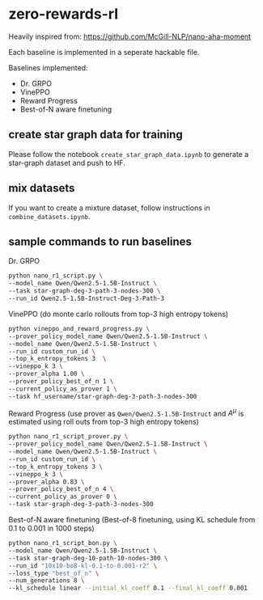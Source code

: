 # zero-rewards-rl

Heavily inspired from: https://github.com/McGill-NLP/nano-aha-moment

Each baseline is implemented in a seperate hackable file.

Baselines implemented:
- Dr. GRPO
- VinePPO
- Reward Progress
- Best-of-N aware finetuning

## create star graph data for training
Please follow the notebook `create_star_graph_data.ipynb` to generate a star-graph dataset and push to HF.

## mix datasets
If you want to create a mixture dataset, follow instructions in `combine_datasets.ipynb`.

## sample commands to run baselines

Dr. GRPO
```bash
python nano_r1_script.py \
--model_name Qwen/Qwen2.5-1.5B-Instruct \
--task star-graph-deg-3-path-3-nodes-300 \
--run_id Qwen2.5-1.5B-Instruct-Deg-3-Path-3
```

VinePPO (do monte carlo rollouts from top-3 high entropy tokens)
```bash
python vineppo_and_reward_progress.py \
--prover_policy_model_name Qwen/Qwen2.5-1.5B-Instruct \
--model_name Qwen/Qwen2.5-1.5B-Instruct \
--run_id custom_run_id \
--top_k_entropy_tokens 3  \
--vineppo_k 3 \
--prover_alpha 1.00 \
--prover_policy_best_of_n 1 \
--current_policy_as_prover 1 \
--task hf_username/star-graph-deg-3-path-3-nodes-300
```

Reward Progress (use prover as `Qwen/Qwen2.5-1.5B-Instruct` and $A^{\mu}$ is estimated using roll outs from top-3 high entropy tokens)
```bash
python nano_r1_script_prover.py \
--prover_policy_model_name Qwen/Qwen2.5-1.5B-Instruct \
--model_name Qwen/Qwen2.5-1.5B-Instruct \
--run_id custom_run_id \
--top_k_entropy_tokens 3 \
--vineppo_k 3 \
--prover_alpha 0.83 \
--prover_policy_best_of_n 4 \
--current_policy_as_prover 0 \
--task star-graph-deg-3-path-3-nodes-300
```

Best-of-N aware finetuning (Best-of-8 finetuning, using KL schedule from 0.1 to 0.001 in 1000 steps)
```bash
python nano_r1_script_bon.py \
--model_name Qwen/Qwen2.5-1.5B-Instruct \
--task star-graph-deg-10-path-10-nodes-300 \
--run_id "10x10-bo8-kl-0.1-to-0.001-r2" \
--loss_type "best_of_n" \
--num_generations 8 \
--kl_schedule linear --initial_kl_coeff 0.1 --final_kl_coeff 0.001
```
